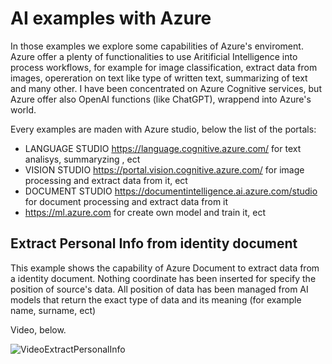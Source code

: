 # AI examples with Azure

In those examples we explore some capabilities of Azure's enviroment. \
Azure offer a plenty of functionalities to use  Aritificial Intelligence into process workflows, for example for image classification, extract data from images, opereration on text like type of written text, summarizing of text and many other.
I have been concentrated on Azure Cognitive services, but Azure offer also OpenAI functions (like ChatGPT), wrappend into Azure's world.

Every examples are maden with Azure studio, below the list of the portals:
- LANGUAGE STUDIO https://language.cognitive.azure.com/ for text analisys, summaryzing , ect
- VISION STUDIO https://portal.vision.cognitive.azure.com/ for image processing and extract data from it, ect
- DOCUMENT STUDIO https://documentintelligence.ai.azure.com/studio for document processing and extract data from it
- https://ml.azure.com for create own model and train it, ect

## Extract Personal Info from identity document
This example shows the capability of Azure Document to extract data from a identity document. Nothing coordinate has been inserted for specify the position of source's data. All position of data has been managed from AI models that return the exact type of data and its meaning (for example name, surname, ect)

Video, below.

![VideoExtractPersonalInfo](https://github.com/user-attachments/assets/fd247003-ba00-441f-ae92-06c0bcff8f56)
